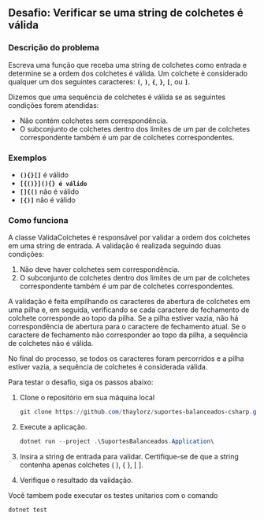 ## **Desafio: Verificar se uma string de colchetes é válida**

### **Descrição do problema**

Escreva uma função que receba uma string de colchetes como entrada e determine se a ordem dos colchetes é válida. Um colchete é considerado qualquer um dos seguintes caracteres: **`(`**, **`)`**, **`{`**, **`}`**, **`[`**, ou **`]`**.

Dizemos que uma sequência de colchetes é válida se as seguintes condições forem atendidas:

- Não contém colchetes sem correspondência.
- O subconjunto de colchetes dentro dos limites de um par de colchetes correspondente também é um par de colchetes correspondentes.

### Exemplos

- **`(){}[]`** é válido
- **`[{()}](){} é válido`**
- **`[]{()`** não é válido
- **`[{)]`** não é válido

### **Como funciona**

A classe ValidaColchetes é responsável por validar a ordem dos colchetes em uma string de entrada. A validação é realizada seguindo duas condições:

1. Não deve haver colchetes sem correspondência.
2. O subconjunto de colchetes dentro dos limites de um par de colchetes correspondente também é um par de colchetes correspondentes.

A validação é feita empilhando os caracteres de abertura de colchetes em uma pilha e, em seguida, verificando se cada caractere de fechamento de colchete corresponde ao topo da pilha. Se a pilha estiver vazia, não há correspondência de abertura para o caractere de fechamento atual. Se o caractere de fechamento não corresponder ao topo da pilha, a sequência de colchetes não é válida.

No final do processo, se todos os caracteres foram percorridos e a pilha estiver vazia, a sequência de colchetes é considerada válida.

Para testar o desafio, siga os passos abaixo:

1. Clone o repositório em sua máquina local 
    
    ```powershell
    git clone https://github.com/thaylorz/suportes-balanceados-csharp.git
    ```
    
2. Execute a aplicação.
    
    ```powershell
    dotnet run --project .\SuportesBalanceados.Application\
    ```
    
3. Insira a string de entrada para validar. Certifique-se de que a string contenha apenas colchetes ( ), { }, [ ].
4. Verifique o resultado da validação.

Você tambem pode executar os testes unitarios com o comando 

```powershell
dotnet test
```
